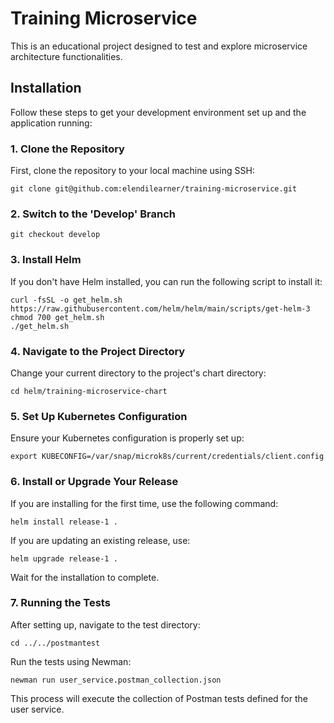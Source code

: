 # Training Microservice

This is an educational project designed to test and explore microservice architecture functionalities.

## Installation

Follow these steps to get your development environment set up and the application running:

### 1. Clone the Repository

First, clone the repository to your local machine using SSH:

```shell
git clone git@github.com:elendilearner/training-microservice.git
```

### 2. Switch to the 'Develop' Branch

```shell
git checkout develop
```

### 3. Install Helm

If you don't have Helm installed, you can run the following script to install it:

```shell
curl -fsSL -o get_helm.sh https://raw.githubusercontent.com/helm/helm/main/scripts/get-helm-3
chmod 700 get_helm.sh
./get_helm.sh
```

### 4. Navigate to the Project Directory

Change your current directory to the project's chart directory:

```shell
cd helm/training-microservice-chart
```

### 5. Set Up Kubernetes Configuration

Ensure your Kubernetes configuration is properly set up:

```shell
export KUBECONFIG=/var/snap/microk8s/current/credentials/client.config 
```

### 6. Install or Upgrade Your Release

If you are installing for the first time, use the following command:

```shell
helm install release-1 .
```

If you are updating an existing release, use:

```shell
helm upgrade release-1 .
```

Wait for the installation to complete.

### 7. Running the Tests

After setting up, navigate to the test directory:

```shell
cd ../../postmantest 
```

Run the tests using Newman:

```shell
newman run user_service.postman_collection.json
```

This process will execute the collection of Postman tests defined for the user service.




